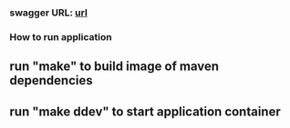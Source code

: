 ### swagger URL: [url](http://localhost:8082/swagger-ui.html)


### How to run application

## run "make" to build image of maven dependencies

## run "make ddev" to start application container